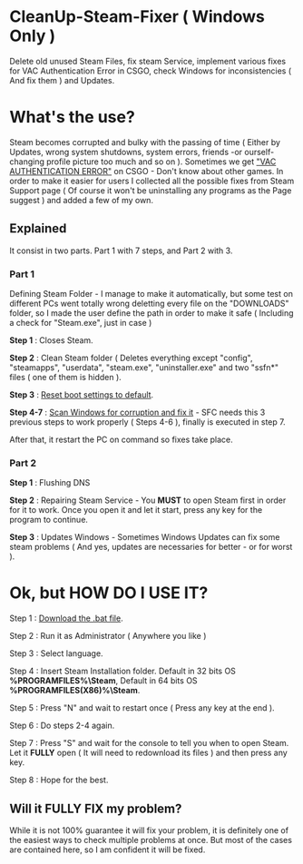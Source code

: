 # CleanUp-Steam-Fixer ( Windows Only )
Delete old unused Steam Files, fix steam Service, implement various fixes for VAC Authentication Error in CSGO, check Windows for inconsistencies ( And fix them ) and Updates.

# What's the use?
Steam becomes corrupted and bulky with the passing of time ( Either by Updates, wrong system shutdowns, system errors, friends -or ourself- changing profile picture too much and so on ).
Sometimes we get ["VAC AUTHENTICATION ERROR"](https://support.steampowered.com/kb_article.php?ref=2117-ILZV-2837) on CSGO - Don't know about other games.
In order to make it easier for users I collected all the possible fixes from Steam Support page ( Of course it won't be uninstalling any programs as the Page suggest ) and added a few of my own.

## Explained
It consist in two parts. Part 1 with 7 steps, and Part 2 with 3.

### Part 1
Defining Steam Folder - I manage to make it automatically, but some test on different PCs went totally wrong deletting every file on the "DOWNLOADS" folder, so I made the user define the path in order to make it safe ( Including a check for "Steam.exe", just in case )

**Step 1** : Closes Steam.

**Step 2** : Clean Steam folder ( Deletes everything except "config", "steamapps", "userdata", "steam.exe", "uninstaller.exe" and two "ssfn*" files ( one of them is hidden ).

**Step 3** : [Reset boot settings to default](https://support.steampowered.com/kb_article.php?ref=2117-ILZV-2837#default).

**Step 4-7** : [Scan Windows for corruption and fix it](https://support.steampowered.com/kb_article.php?ref=2117-ILZV-2837#files) - SFC needs this 3 previous steps to work properly ( Steps 4-6 ), finally is executed in step 7.

After that, it restart the PC on command so fixes take place.


### Part 2
**Step 1** : Flushing DNS

**Step 2** : Repairing Steam Service - You **MUST** to open Steam first in order for it to work. Once you open it and let it start, press any key for the program to continue.

**Step 3** : Updates Windows - Sometimes Windows Updates can fix some steam problems ( And yes, updates are necessaries for better - or for worst ).


# Ok, but HOW DO I USE IT?
Step 1 : [Download the .bat file](../../releases/latest).

Step 2 : Run it as Administrator ( Anywhere you like )

Step 3 : Select language.

Step 4 : Insert Steam Installation folder. Default in 32 bits OS **%PROGRAMFILES%\Steam**, Default in 64 bits OS **%PROGRAMFILES(X86)%\Steam**.

Step 5 : Press "N" and wait to restart once ( Press any key at the end ).

Step 6 : Do steps 2-4 again.

Step 7 : Press "S" and wait for the console to tell you when to open Steam. Let it **FULLY** open ( It will need to redownload its files ) and then press any key.

Step 8 : Hope for the best.

## Will it FULLY FIX my problem?
While it is not 100% guarantee it will fix your problem, it is definitely one of the easiest ways to check multiple problems at once. But most of the cases are contained here, so I am confident it will be fixed.
